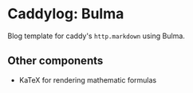 # Caddylog: Bulma

Blog template for caddy's `http.markdown` using Bulma.

## Other components

* KaTeX for rendering mathematic formulas